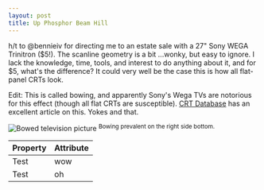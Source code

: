 ```yaml
---
layout: post
title: Up Phosphor Beam Hill
---
```


h/t to @bennieiv for directing me to an estate sale with a 27" Sony WEGA Trinitron ($5!). The scanline geometry is a bit ...wonky, but easy to ignore. I lack the knowledge, time, tools, and interest to do anything about it, and for $5, what's the difference? It could very well be the case this is how all flat-panel CRTs look. 

Edit: This is called bowing, and apparently Sony's Wega TVs are notorious for this effect (though all flat CRTs are susceptible). [CRT Database](https://crtdatabase.com/faq/adjusting-the-yoke-on-a-flat-crt-to-fix-bowing) has an excellent article on this. Yokes and that.

![Bowed television picture](https://belmead.github.io/blog/images/tv-bowed-image-mgs.jpg "Bowed television picture")
<sup>Bowing prevalent on the right side bottom.</sup>

|Property |Attribute|
|---------|---------|
|Test|wow       |
|Test  |oh      |

